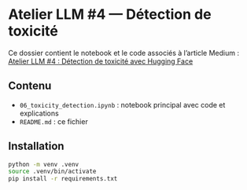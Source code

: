 # Atelier LLM #4 — Détection de toxicité

Ce dossier contient le notebook et le code associés à l’article Medium :  
[Atelier LLM #4 : Détection de toxicité avec Hugging Face](https://medium.com/@diaby.lamine/atelier-llm-4-d%C3%A9tection-de-la-toxicit%C3%A9-avec-hugging-face-4b02b50535a5)

## Contenu
- `06_toxicity_detection.ipynb` : notebook principal avec code et explications
- `README.md` : ce fichier

## Installation
```bash
python -m venv .venv
source .venv/bin/activate
pip install -r requirements.txt
```
